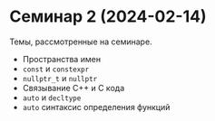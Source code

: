 # Семинар 2 (2024-02-14)

Темы, рассмотренные на семинаре.

* Пространства имен
* `const` и `constexpr`
* `nullptr_t` и `nullptr`
* Связывание C++ и C кода
* `auto` и `decltype`
* `auto` синтаксис определения функций